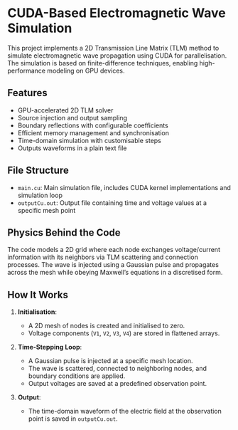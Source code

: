 # CUDA-Based Electromagnetic Wave Simulation

This project implements a 2D Transmission Line Matrix (TLM) method to simulate electromagnetic wave propagation using CUDA for parallelisation. The simulation is based on finite-difference techniques, enabling high-performance modeling on GPU devices.

## Features
- GPU-accelerated 2D TLM solver
- Source injection and output sampling
- Boundary reflections with configurable coefficients
- Efficient memory management and synchronisation
- Time-domain simulation with customisable steps
- Outputs waveforms in a plain text file

## File Structure
- `main.cu`: Main simulation file, includes CUDA kernel implementations and simulation loop
- `outputCu.out`: Output file containing time and voltage values at a specific mesh point

## Physics Behind the Code
The code models a 2D grid where each node exchanges voltage/current information with its neighbors via TLM scattering and connection processes. The wave is injected using a Gaussian pulse and propagates across the mesh while obeying Maxwell’s equations in a discretised form.

## How It Works

1. **Initialisation**: 
   - A 2D mesh of nodes is created and initialised to zero.
   - Voltage components (`V1`, `V2`, `V3`, `V4`) are stored in flattened arrays.

2. **Time-Stepping Loop**:
   - A Gaussian pulse is injected at a specific mesh location.
   - The wave is scattered, connected to neighboring nodes, and boundary conditions are applied.
   - Output voltages are saved at a predefined observation point.

3. **Output**:
   - The time-domain waveform of the electric field at the observation point is saved in `outputCu.out`.
